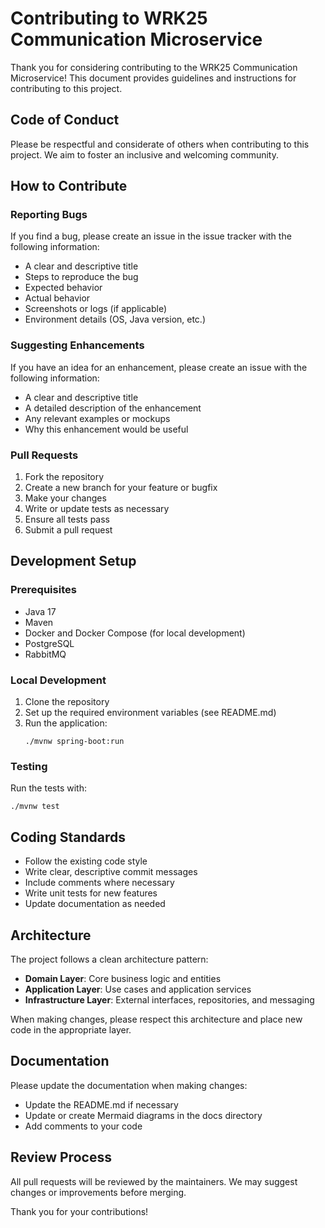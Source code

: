 # Contributing to WRK25 Communication Microservice

Thank you for considering contributing to the WRK25 Communication Microservice! This document provides guidelines and instructions for contributing to this project.

## Code of Conduct

Please be respectful and considerate of others when contributing to this project. We aim to foster an inclusive and welcoming community.

## How to Contribute

### Reporting Bugs

If you find a bug, please create an issue in the issue tracker with the following information:

- A clear and descriptive title
- Steps to reproduce the bug
- Expected behavior
- Actual behavior
- Screenshots or logs (if applicable)
- Environment details (OS, Java version, etc.)

### Suggesting Enhancements

If you have an idea for an enhancement, please create an issue with the following information:

- A clear and descriptive title
- A detailed description of the enhancement
- Any relevant examples or mockups
- Why this enhancement would be useful

### Pull Requests

1. Fork the repository
2. Create a new branch for your feature or bugfix
3. Make your changes
4. Write or update tests as necessary
5. Ensure all tests pass
6. Submit a pull request

## Development Setup

### Prerequisites

- Java 17
- Maven
- Docker and Docker Compose (for local development)
- PostgreSQL
- RabbitMQ

### Local Development

1. Clone the repository
2. Set up the required environment variables (see README.md)
3. Run the application:
   ```
   ./mvnw spring-boot:run
   ```

### Testing

Run the tests with:
```
./mvnw test
```

## Coding Standards

- Follow the existing code style
- Write clear, descriptive commit messages
- Include comments where necessary
- Write unit tests for new features
- Update documentation as needed

## Architecture

The project follows a clean architecture pattern:

- **Domain Layer**: Core business logic and entities
- **Application Layer**: Use cases and application services
- **Infrastructure Layer**: External interfaces, repositories, and messaging

When making changes, please respect this architecture and place new code in the appropriate layer.

## Documentation

Please update the documentation when making changes:

- Update the README.md if necessary
- Update or create Mermaid diagrams in the docs directory
- Add comments to your code

## Review Process

All pull requests will be reviewed by the maintainers. We may suggest changes or improvements before merging.

Thank you for your contributions!